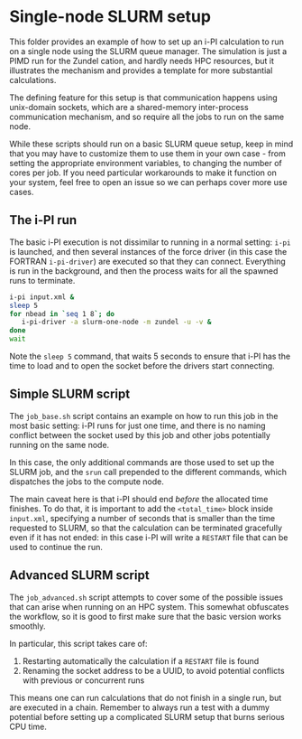 Single-node SLURM setup
=======================

This folder provides an example of how to set up an i-PI calculation to run 
on a single node using the SLURM queue manager. The simulation is just a PIMD
run for the Zundel cation, and hardly needs HPC resources, but it illustrates
the mechanism and provides a template for more substantial calculations.

The defining feature for this setup is that communication happens using 
unix-domain sockets, which are a shared-memory inter-process communication
mechanism, and so require all the jobs to run on the same node.

While these scripts should run on a basic SLURM queue setup, keep in mind that
you may have to customize them to use them in your own case - from setting the
appropriate environment variables, to changing the number of cores per job. 
If you need particular workarounds to make it function on your system, feel
free to open an issue so we can perhaps cover more use cases. 

The i-PI run 
------------

The basic i-PI execution is not dissimilar to running in a normal setting:
`i-pi` is launched, and then several instances of the force driver 
(in this case the FORTRAN `i-pi-driver`) are executed so that they can
connect. Everything is run in the background, and then the process waits
for all the spawned runs to terminate.

```bash
i-pi input.xml &
sleep 5
for nbead in `seq 1 8`; do
   i-pi-driver -a slurm-one-node -m zundel -u -v &
done
wait 
```

Note the `sleep 5` command, that waits 5 seconds to ensure that i-PI has the
time to load and to open the socket before the drivers start connecting. 

Simple SLURM script
-------------------

The `job_base.sh` script contains an example on how to run this job
in the most basic setting: i-PI runs for just one time, and there is 
no naming conflict between the socket used by this job and other jobs
potentially running on the same node. 

In this case, the only additional commands are those used to set up 
the SLURM job, and the `srun` call prepended to the different commands, 
which dispatches the jobs to the compute node.

The main caveat here is that i-PI should end *before* the allocated time
finishes. To do that, it is important to add the `<total_time>` block
inside `input.xml`, specifying a number of seconds that is smaller than 
the time requested to SLURM, so that the calculation can be terminated
gracefully even if it has not ended: in this case i-PI will write a 
`RESTART` file that can be used to continue the run.

Advanced SLURM script
---------------------

The `job_advanced.sh` script attempts to cover some of the possible 
issues that can arise when running on an HPC system.  This somewhat
obfuscates the workflow, so it is good to first make sure that
the basic version works smoothly.

In particular, this script takes care of:

1. Restarting automatically the calculation if a `RESTART` file is found
2. Renaming the socket address to be a UUID, to avoid potential conflicts
   with  previous or concurrent runs

This means one can run calculations that do not finish in a single run, but
are executed in a chain. Remember to always run a test with a dummy potential
before setting up a complicated SLURM setup that burns serious CPU time. 
 
